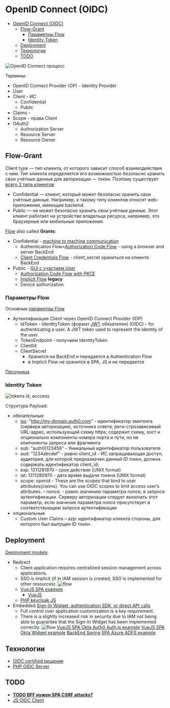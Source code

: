 # OpenID Connect (OIDC)

- [OpenID Connect (OIDC)](#openid-connect-oidc)
	- [Flow-Grant](#flow-grant)
		- [Параметры Flow](#параметры-flow)
		- [Identity Token](#identity-token)
	- [Deployment](#deployment)
	- [Технологии](#технологии)
	- [TODO](#todo)

![OpenID Сonnect процесс](https://habrastorage.org/r/w1560/getpro/habr/post_images/c13/afc/ee5/c13afcee5226ddb135df9836d3321b17.png)

Термины:

- OpenID Connect Provider (OP) - Identity Provider
- User
- Client - ИС
	- Confidential  
	- Public  
- Claims - 
- Scope - права Client
- OAuth2
	- Authorization Server
	- Resource Server
	- Resource Owner

## Flow-Grant

Client type — тип клиента, от которого зависит способ взаимодействия с ним. Тип клиента определяется его возможностью безопасно хранить свои учётные данные для авторизации — токен. Поэтому существует [всего 2 типа клиентов](https://habr.com/ru/company/dododev/blog/520046/):

- Confidential — клиент, который может безопасно хранить свои учётные данные. Например, к такому типу клиентов относят web-приложения, имеющие backend.
- Public — не может безопасно хранить свои учётные данные. Этот клиент работает на устройстве владельца ресурса, например, это браузерные или мобильные приложения.

[Flow](https://habr.com/ru/company/nixys/blog/566910/) also called __Grants__:

- Confidential - [machine to machine communication](https://docs.duendesoftware.com/identityserver/v6/overview/terminology/#machine-to-machine-communication)
	- Authentication Flow=[Authorization Code Flow](https://habr.com/ru/companies/dododev/articles/520046/) - using a browser and server BackEnd
	- [Client Credentials Flow](https://habr.com/ru/company/dododev/blog/520046/) - client_secret храниться на клиенте BackEnd
	<!-- ![scheme](https://habrastorage.org/r/w1560/getpro/habr/post_images/110/fe3/d4a/110fe3d4a29efd1af72da67ab06515ba.png) -->
- Public - [GUI с участием User](https://docs.duendesoftware.com/identityserver/v6/overview/terminology/#interactive-applications)
	- [Authorization Code Flow with PKCE](oauth.flow.ACwithPKCE.md)
	- [Implicit Flow](oauth.flow.implicit.md) __legacy__		
	- Device authorization

### Параметры Flow

Основные [параметры Flow](https://identityserver4.readthedocs.io/en/latest/quickstarts/1_client_credentials.html)

- Аутентификация Client через OpenID Connect Provider (IDP)
	- IdToken - IdentityToken (формат [JWT](../jwt.md) обязателен) (OIDC) - for authenticating a user. A JWT token used to represent the identity of the user.
	- TokenEndpoint - получаем IdentityToken
	- ClientId
	- ClientSecret
		- Хранится на BackEnd и передается в Authentication Flow
		- в Implicit Flow не хранится в SPA, JS и не передается

[Песочница](https://openidconnect.net/)

### Identity Token

![tokens id, acccess](https://images.ctfassets.net/23aumh6u8s0i/2y2MCTq87UqQ1uzCJsl4M/c6f127f738f0d13017ff47544958d880/id-token-vs-access-token.jpg)

Структура Payload:

- обязательные
	- [iss](https://openid.net/specs/openid-connect-core-1_0.html#IDToken): "http://my-domain.auth0.com" - идентификатор эмитента (сервера авторизации), источника ответа; реги-строзависимый URL-адрес, использующий схему https; содержит схему, хост и опционально компоненты номера порта и пути, но не компоненты запроса или фрагмента
	- sub: "auth0|123456" - Уникальный идентификатор пользователя
	- aud: "1234abcdef" - равно client_id - ИС запращивающая доступ, аудитория, для которой предназначен данный ID токен, должна содержать идентификатор client_id;
	- exp: 1311281970 - срок действия (UNIX format)
	- iat: 1311280970 - дата время выдачи токена (UNIX format)
	- scope: openid - These are the scopes that bind to user attributes(claims). You can use OIDC scopes to limit access user’s attributes.
	– nonce: - равно значению параметра nonce, в запросе аутентификации. Серверу авторизации следует включать этот параметр, если значение параметра nonce присутствует в соответствующем запросе аутентификации
- опциональные
	- Custom User Claims
	– azp:  идентификатор клиента стороны, для которого был выпущен ID токен.

## Deployment

[Deployment models](https://developer.okta.com/docs/concepts/redirect-vs-embedded/):

- Redirect
	- Client application requires centralized session management across applications.
	- SSO is implicit (if in IAM session is created, SSO is implemented for other resources).
	![flow](https://developer.okta.com/img/auth/OktaHosted.png)
	- [VueJS SPA example](https://developer.okta.com/docs/guides/sign-into-spa-redirect/vue/main/)
		- [VueJS](https://www.youtube.com/watch?app=desktop&v=sE02clzN_ok&ab_channel=hi5code)
	- [PHP keycloak JS](https://github.com/des1roer/sso-keycloak-php)
- Embedded [Sign-In Widget, authentication SDK, or direct API calls](https://developer.okta.com/docs/guides/sign-in-overview/main/#choose-your-auth)
	- Full control over application customization is a key requirement.
	- There is a slightly increased risk in security due to IAM not being able to guarantee that the Sign-In Widget has been implemented correctly.
	![flow](https://developer.okta.com/img/auth/CustomerHosted.png)
	[VueJS SPA Okta Auth0 Auth.js example](https://developer.okta.com/docs/guides/sign-in-to-spa-authjs/vue/main/)
	[VueJS SPA Okta Widget example](https://developer.okta.com/docs/guides/sign-in-to-spa-embedded-widget/vue/main/)
		[BackEnd Spring](https://developer.okta.com/blog/2021/10/04/spring-boot-spa)
	[SPA Azure ADFS example](https://learn.microsoft.com/en-us/azure/active-directory/develop/single-page-app-quickstart)

## Технологии

- [OIDC certified решения](https://openid.net/developers/certified/)
- [PHP OIDC Server](https://github.com/bshaffer/oauth2-server-php)

## TODO

- [__TODO BFF нужен SPA CSRF attacks?__](https://docs.duendesoftware.com/identityserver/v5/bff/overview/)
- [JS OIDC Client](https://github.com/IdentityModel/oidc-client-js/wiki)
